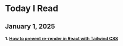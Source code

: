 # Today I Read

## January 1, 2025

#### 1. [How to prevent re-render in React with Tailwind CSS](https://www.nico.fyi/blog/tailwind-css-group-modifier-to-prevent-react-rerender?ref=dailydev) 

